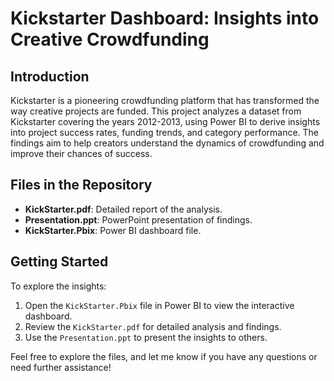 # Kickstarter Dashboard: Insights into Creative Crowdfunding

## Introduction
Kickstarter is a pioneering crowdfunding platform that has transformed the way creative projects are funded. This project analyzes a dataset from Kickstarter covering the years 2012-2013, using Power BI to derive insights into project success rates, funding trends, and category performance. The findings aim to help creators understand the dynamics of crowdfunding and improve their chances of success.

## Files in the Repository
- **KickStarter.pdf**: Detailed report of the analysis.
- **Presentation.ppt**: PowerPoint presentation of findings.
- **KickStarter.Pbix**: Power BI dashboard file.

## Getting Started
To explore the insights:
1. Open the `KickStarter.Pbix` file in Power BI to view the interactive dashboard.
2. Review the `KickStarter.pdf` for detailed analysis and findings.
3. Use the `Presentation.ppt` to present the insights to others.

Feel free to explore the files, and let me know if you have any questions or need further assistance!
